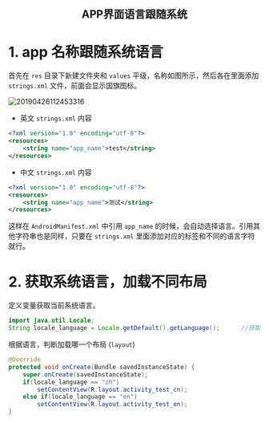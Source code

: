 ## <center> APP界面语言跟随系统  <!-- {docsify-ignore} -->

# 1. app 名称跟随系统语言

首先在 `res` 目录下新建文件夹和 `values` 平级，名称如图所示，然后各在里面添加 `strings.xml` 文件，前面会显示国旗图标。

![20190426112453316](https://user-images.githubusercontent.com/26021085/164888698-5fde67c9-70f9-4b9b-9db2-4dc4762ca0f7.png)

* 英文 `strings.xml` 内容

``` xml
<?xml version="1.0" encoding="utf-8"?>
<resources>
    <string name="app_name">test</string>
</resources>
```

* 中文 `strings.xml` 内容

``` xml
<?xml version="1.0" encoding="utf-8"?>
<resources>
    <string name="app_name">测试</string>
</resources>
```

这样在 `AndroidManifest.xml` 中引用 `app_name` 的时候，会自动选择语言。引用其他字符串也是同样，只要在 `strings.xml` 里面添加对应的标签和不同的语言字符就行。

 # 2. 获取系统语言，加载不同布局
 定义变量获取当前系统语言。

``` java
import java.util.Locale;
String locale_language = Locale.getDefault().getLanguage();      //获取当前系统语言;
```

根据语言，判断加载哪一个布局 (`layout`) 

``` java
@Override
protected void onCreate(Bundle savedInstanceState) {
    super.onCreate(savedInstanceState);
    if(locale_language == "zh")
        setContentView(R.layout.activity_test_cn);
    else if(locale_language == "en")
        setContentView(R.layout.activity_test_en);
}
```

